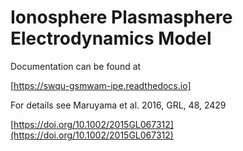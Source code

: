 # Ionosphere Plasmasphere Electrodynamics Model

Documentation can be found at

[https://swqu-gsmwam-ipe.readthedocs.io]

For details see Maruyama et al. 2016, GRL, 48, 2429

[https://doi.org/10.1002/2015GL067312](https://doi.org/10.1002/2015GL067312)

